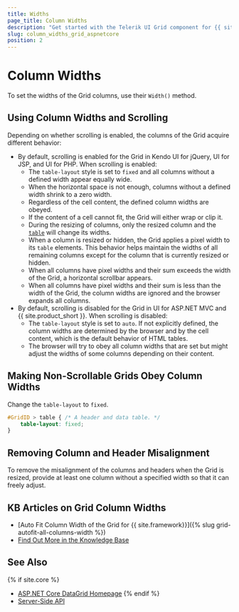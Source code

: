 ```yaml
---
title: Widths
page_title: Column Widths
description: "Get started with the Telerik UI Grid component for {{ site.framework }} and learn how to modify its column widths."
slug: column_widths_grid_aspnetcore
position: 2
---
```


# Column Widths

To set the widths of the Grid columns, use their `Width()` method.

## Using Column Widths and Scrolling

Depending on whether scrolling is enabled, the columns of the Grid acquire different behavior:

* By default, scrolling is enabled for the Grid in Kendo UI for jQuery, UI for JSP, and UI for PHP. When scrolling is enabled:
    * The `table-layout` style is set to `fixed` and all columns without a defined width appear equally wide.
    * When the horizontal space is not enough, columns without a defined width shrink to a zero width.
    * Regardless of the cell content, the defined column widths are obeyed.
    * If the content of a cell cannot fit, the Grid will either wrap or clip it.
    * During the resizing of columns, only the resized column and the [`table`](https://docs.telerik.com/kendo-ui/api/javascript/ui/grid/fields/table) will change its widths.
    * When a column is resized or hidden, the Grid applies a pixel width to its `table` elements. This behavior helps maintain the widths of all remaining columns except for the column that is currently resized or hidden.
    * When all columns have pixel widths and their sum exceeds the width of the Grid, a horizontal scrollbar appears.
    * When all columns have pixel widths and their sum is less than the width of the Grid, the column widths are ignored and the browser expands all columns.
* By default, scrolling is disabled for the Grid in UI for ASP.NET MVC and {{ site.product_short }}. When scrolling is disabled:
    * The `table-layout` style is set to `auto`. If not explicitly defined, the column widths are determined by the browser and by the cell content, which is the default behavior of HTML tables.
    * The browser will try to obey all column widths that are set but might adjust the widths of some columns depending on their content.

## Making Non-Scrollable Grids Obey Column Widths

Change the `table-layout` to `fixed`.

```CSS
#GridID > table { /* A header and data table. */
    table-layout: fixed;
}
```

## Removing Column and Header Misalignment

To remove the misalignment of the columns and headers when the Grid is resized, provide at least one column without a specified width so that it can freely adjust.

## KB Articles on Grid Column Widths

* [Auto Fit Column Width of the Grid for {{ site.framework}}]({% slug grid-autofit-all-columns-width %})
* [Find Out More in the Knowledge Base](/knowledge-base)

## See Also

{% if site.core %}
* [ASP.NET Core DataGrid Homepage](https://www.telerik.com/aspnet-core-ui/grid)
{% endif %}
* [Server-Side API](/api/grid)
